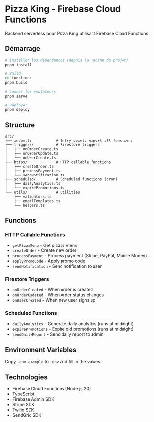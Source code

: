 # Pizza King - Firebase Cloud Functions

Backend serverless pour Pizza King utilisant Firebase Cloud Functions.

## Démarrage

```bash
# Installer les dépendances (depuis la racine du projet)
pnpm install

# Build
cd functions
pnpm build

# Lancer les émulateurs
pnpm serve

# Déployer
pnpm deploy
```

## Structure

```
src/
├── index.ts           # Entry point, export all functions
├── triggers/          # Firestore triggers
│   ├── onOrderCreate.ts
│   ├── onOrderUpdate.ts
│   └── onUserCreate.ts
├── https/             # HTTP callable functions
│   ├── createOrder.ts
│   ├── processPayment.ts
│   └── sendNotification.ts
├── scheduled/         # Scheduled functions (cron)
│   ├── dailyAnalytics.ts
│   └── expirePromotions.ts
└── utils/             # Utilities
    ├── validators.ts
    ├── emailTemplates.ts
    └── helpers.ts
```

## Functions

### HTTP Callable Functions
- `getPizzaMenu` - Get pizzas menu
- `createOrder` - Create new order
- `processPayment` - Process payment (Stripe, PayPal, Mobile Money)
- `applyPromoCode` - Apply promo code
- `sendNotification` - Send notification to user

### Firestore Triggers
- `onOrderCreated` - When order is created
- `onOrderUpdated` - When order status changes
- `onUserCreated` - When new user signs up

### Scheduled Functions
- `dailyAnalytics` - Generate daily analytics (runs at midnight)
- `expirePromotions` - Expire old promotions (runs at midnight)
- `sendDailyReport` - Send daily report to admin

## Environment Variables

Copy `.env.example` to `.env` and fill in the values.

## Technologies

- Firebase Cloud Functions (Node.js 20)
- TypeScript
- Firebase Admin SDK
- Stripe SDK
- Twilio SDK
- SendGrid SDK
